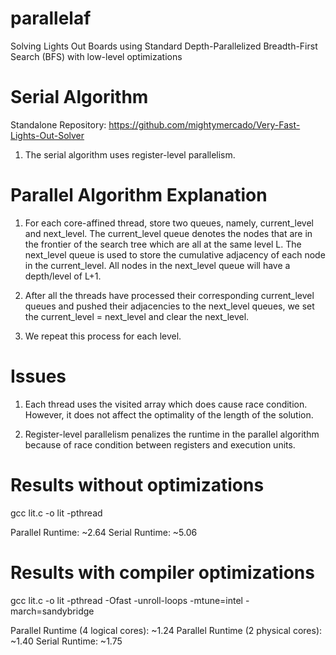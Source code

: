 # parallelaf
Solving Lights Out Boards using Standard Depth-Parallelized Breadth-First Search (BFS) with low-level optimizations

# Serial Algorithm 
Standalone Repository: https://github.com/mightymercado/Very-Fast-Lights-Out-Solver 
1. The serial algorithm uses register-level parallelism. 

# Parallel Algorithm Explanation

1. For each core-affined thread, store two queues, namely, current_level and next_level. The current_level queue denotes the nodes that are in the frontier of the search tree which are all at the same level L. The next_level queue is used to store the cumulative adjacency of each node in the current_level. All nodes in the next_level queue will have a depth/level of L+1.

2. After all the threads have processed their corresponding current_level queues and pushed their adjacencies to the next_level queues, we set the current_level = next_level and clear the next_level.

3. We repeat this process for each level.

# Issues
1. Each thread uses the visited array which does cause race condition. However, it does not affect the optimality of the length of the solution.

2. Register-level parallelism penalizes the runtime in the parallel algorithm because of race condition between registers and execution units.

# Results without optimizations

gcc lit.c -o lit -pthread 

Parallel Runtime: ~2.64
Serial Runtime: ~5.06

# Results with compiler optimizations

gcc lit.c -o lit -pthread -Ofast -unroll-loops -mtune=intel -march=sandybridge 

Parallel Runtime (4 logical cores): ~1.24
Parallel Runtime (2 physical cores): ~1.40
Serial Runtime: ~1.75

